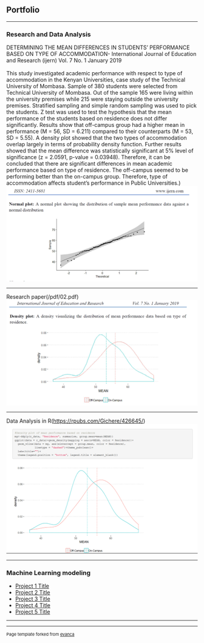## Portfolio

---

### Research and Data Analysis 

DETERMINING THE MEAN DIFFERENCES IN STUDENTS’ PERFORMANCE BASED
ON TYPE OF ACCOMMODATION- International Journal of Education and Research (ijern) Vol. 7 No. 1 January 2019
  <br><br>
This study investigated academic performance with respect to type of accommodation in the Kenyan
Universities, case study of the Technical University of Mombasa. Sample of 380 students were
selected from Technical University of Mombasa. Out of the sample 165 were living within the
university premises while 215 were staying outside the university premises. Stratified sampling and
simple random sampling was used to pick the students. Z test was used to test the hypothesis that
the mean performance of the students based on residence does not differ significantly. 
Results show that off-campus group had a higher mean in performance (M = 56, SD = 6.211) compared to
their counterparts (M = 53, SD = 5.55). A density plot showed that the two types of accommodation
overlap largely in terms of probability density function. Further results showed that the mean
difference was statistically significant at 5% level of significance (z = 2.0591, p-value = 0.03948).
Therefore, it can be concluded that there are significant differences in mean academic performance
based on type of residence. The off-campus seemed to be performing better than the on-campus
group. Therefore, type of accommodation affects student’s performance in Public Universities.)
<img src="images/norm.png?raw=true"/>

---
Research paper(/pdf/02.pdf)
<img src="images/dens.png?raw=true"/>

---
Data Analysis in R(https://rpubs.com/Gichere/426645/)
<img src="images/rpub.png?raw=true"/>

---

### Machine Learning modeling

- [Project 1 Title](http://example.com/)
- [Project 2 Title](http://example.com/)
- [Project 3 Title](http://example.com/)
- [Project 4 Title](http://example.com/)
- [Project 5 Title](http://example.com/)

---




---
<p style="font-size:11px">Page template forked from <a href="https://github.com/evanca/quick-portfolio">evanca</a></p>
<!-- Remove above link if you don't want to attibute -->
